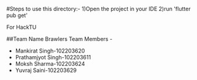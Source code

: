 #Steps to use this directory:-
  1)Open the project in your IDE
  2)run 'flutter pub get'

For HackTU

##Team Name Brawlers
Team Members - 
  - Mankirat Singh-102203620
  - Prathamjyot Singh-102203611
  - Moksh Sharma-102203624
  - Yuvraj Saini-102203629
